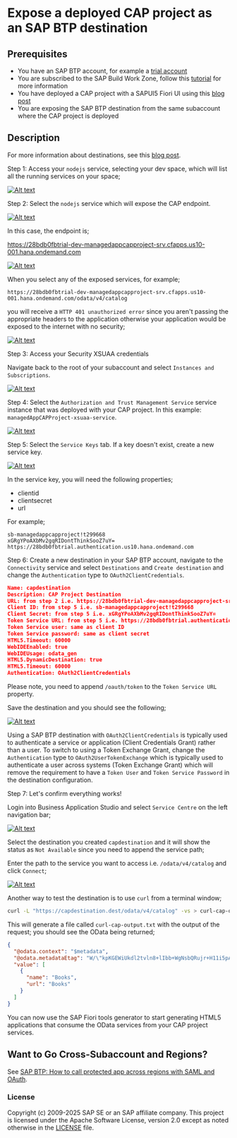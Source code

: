 # Expose a deployed CAP project as an SAP BTP destination


## Prerequisites

- You have an SAP BTP account, for example a [trial account](https://account.hana.ondemand.com/)
- You are subscribed to the SAP Build Work Zone, follow this [tutorial](https://developers.sap.com/tutorials/cp-portal-cloud-foundry-getting-started.html) for more information
- You have deployed a CAP project with a SAPUI5 Fiori UI using this [blog post](https://community.sap.com/t5/technology-blogs-by-sap/build-and-deploy-a-cap-project-node-js-api-with-a-sap-fiori-elements-ui-and/ba-p/13537906)
- You are exposing the SAP BTP destination from the same subaccount where the CAP project is deployed

## Description

For more information about destinations, see this [blog post](https://community.sap.com/t5/technology-blogs-by-members/sap-btp-destinations-in-a-nutshell-part-3-oauth-2-0-client-credentials/ba-p/13577101).

Step 1: Access your `nodejs` service, selecting your dev space, which will list all the running services on your space;

[![Alt text](Step1.png "CAP project service")](Step1.png)

Step 2:  Select the `nodejs` service which will expose the CAP endpoint.

[![Alt text](Step2.png "CAP Project Endpoint")](Step2.png)

In this case, the endpoint is;

https://28bdb0fbtrial-dev-managedappcapproject-srv.cfapps.us10-001.hana.ondemand.com

[![Alt text](Step2b.png "Catalog of services")](Step2b.png)

When you select any of the exposed services, for example; 

```
https://28bdb0fbtrial-dev-managedappcapproject-srv.cfapps.us10-001.hana.ondemand.com/odata/v4/catalog
```

you will receive a `HTTP 401 unauthorized error` since you aren't passing the appropriate headers to the application otherwise your application would be exposed to the internet with no security;

[![Alt text](Step2c.png "401 Error")](Step2c.png)

Step 3: Access your Security XSUAA credentials

Navigate back to the root of your subaccount and select `Instances and Subscriptions`.

[![Alt text](Step3.png "Instances and Subscriptions")](Step3.png)

Step 4: Select the `Authorization and Trust Management Service` service instance that was deployed with your CAP project. In this example: `managedAppCAPProject-xsuaa-service`.

[![Alt text](Step4.png "XSUAA Service Instance")](Step4.png)

Step 5: Select the `Service Keys` tab. If a key doesn't exist, create a new service key.

[![Alt text](Step5.png "XSUAA Service Key")](Step4.png)

In the service key, you will need the following properties;

- clientid
- clientsecret
- url

For example;
```
sb-managedappcapproject!t299668
xGRgYPoAXbMv2gqRIDontThinkSooZ7uY=
https://28bdb0fbtrial.authentication.us10.hana.ondemand.com
```

Step 6: Create a new destination in your SAP BTP account, navigate to the `Connectivity` service and select `Destinations` and `Create destination` and change the `Authentication` type to `OAuth2ClientCredentials`.

```json
Name: capdestination
Description: CAP Project Destination
URL: from step 2 i.e. https://28bdb0fbtrial-dev-managedappcapproject-srv.cfapps.us10-001.hana.ondemand.com
Client ID: from step 5 i.e. sb-managedappcapproject!t299668
Client Secret: from step 5 i.e. xGRgYPoAXbMv2gqRIDontThinkSooZ7uY=
Token Service URL: from step 5 i.e. https://28bdb0fbtrial.authentication.us10.hana.ondemand.com appended with /oauth/token
Token Service user: same as client ID
Token Service password: same as client secret
HTML5.Timeout: 60000
WebIDEEnabled: true
WebIDEUsage: odata_gen
HTML5.DynamicDestination: true
HTML5.Timeout: 60000
Authentication: OAuth2ClientCredentials
```

Please note, you need to append `/oauth/token` to the `Token Service URL` property.

Save the destination and you should see the following;

[![Alt text](Step6.png "New Destination")](Step6.png)

Using a SAP BTP destination with `OAuth2ClientCredentials` is typically used to authenticate a service or application (Client Credentials Grant) rather than a user. To switch to using a Token Exchange Grant, change the `Authentication` type to `OAuth2UserTokenExchange` which is typically used to authenticate a user across systems (Token Exchange Grant) which will remove the requirement to have a `Token User` and `Token Service Password` in the destination configuration.

Step 7: Let's confirm everything works!

Login into Business Application Studio and select `Service Centre` on the left navigation bar;

[![Alt text](Step7.png "Service Centre")](Step7.png)

Select the destination you created `capdestination` and it will show the status as `Not Available` since you need to append the service path;

Enter the path to the service you want to access i.e. `/odata/v4/catalog` and click `Connect`;

[![Alt text](Step7b.png "Service Centre")](Step7b.png)

Another way to test the destination is to use `curl` from a terminal window;

```bash
curl -L "https://capdestination.dest/odata/v4/catalog" -vs > curl-cap-output.txt 2>&1
```

This will generate a file called `curl-cap-output.txt` with the output of the request; you should see the OData being returned;

```JSON
{
  "@odata.context": "$metadata",
  "@odata.metadataEtag": "W/\"kpKGEWiUkdl2tvln8+lIbb+WgNsbQRujr+H11i5pAUg=\"",
  "value": [
    {
      "name": "Books",
      "url": "Books"
    }
  ]
}

```

You can now use the SAP Fiori tools generator to start generating HTML5 applications that consume the OData services from your CAP project services.

## Want to Go Cross-Subaccount and Regions?

See [SAP BTP: How to call protected app across regions with SAML and OAuth](https://community.sap.com/t5/technology-blogs-by-sap/sap-btp-how-to-call-protected-app-across-regions-with-saml-and-oauth-2/ba-p/13546145).

### License
Copyright (c) 2009-2025 SAP SE or an SAP affiliate company. This project is licensed under the Apache Software License, version 2.0 except as noted otherwise in the [LICENSE](../../LICENSES/Apache-2.0.txt) file.

